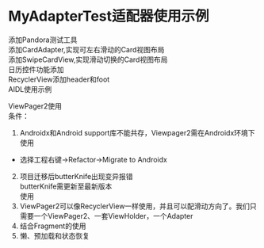 # MyAdapterTest适配器使用示例

添加Pandora测试工具  
添加CardAdapter,实现可左右滑动的Card视图布局  
添加SwipeCardView,实现滑动切换的Card视图布局  
日历控件功能添加  
RecyclerView添加header和foot  
AIDL使用示例  

ViewPager2使用  
条件：
1. Androidx和Android support库不能共存，Viewpager2需在Androidx环境下使用
* 选择工程右键→Refactor→Migrate to Androidx 
2. 项目迁移后butterKnife出现变异报错  
butterKnife需更新至最新版本  
使用  
1. ViewPager2可以像RecyclerView一样使用，并且可以配滑动方向了。我们只需要一个ViewPager2、一套ViewHolder，一个Adapter
2. 结合Fragment的使用  
3. 懒、预加载和状态恢复  



